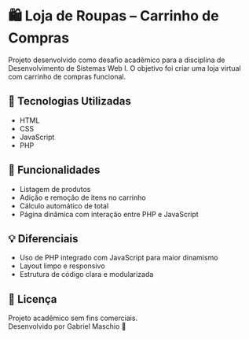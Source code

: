 # 🛍 Loja de Roupas – Carrinho de Compras

Projeto desenvolvido como desafio acadêmico para a disciplina de Desenvolvimento de Sistemas Web I. O objetivo foi criar uma loja virtual com carrinho de compras funcional.

## 🔧 Tecnologias Utilizadas

- HTML
- CSS
- JavaScript
- PHP

## 📌 Funcionalidades

- Listagem de produtos
- Adição e remoção de itens no carrinho
- Cálculo automático de total
- Página dinâmica com interação entre PHP e JavaScript

## 💡 Diferenciais

- Uso de PHP integrado com JavaScript para maior dinamismo
- Layout limpo e responsivo
- Estrutura de código clara e modularizada

## 📄 Licença

Projeto acadêmico sem fins comerciais.  
Desenvolvido por Gabriel Maschio 👕

